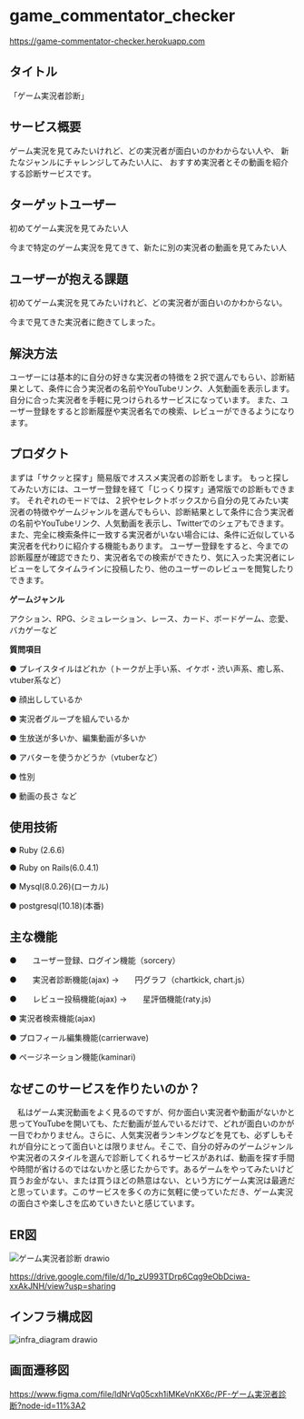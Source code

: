 # game_commentator_checker
https://game-commentator-checker.herokuapp.com

## タイトル
「ゲーム実況者診断」

## サービス概要
ゲーム実況を見てみたいけれど、どの実況者が面白いのかわからない人や、
新たなジャンルにチャレンジしてみたい人に、
おすすめ実況者とその動画を紹介する診断サービスです。

## ターゲットユーザー
初めてゲーム実況を見てみたい人

今まで特定のゲーム実況を見てきて、新たに別の実況者の動画を見てみたい人

## ユーザーが抱える課題
初めてゲーム実況を見てみたいけれど、どの実況者が面白いのかわからない。

今まで見てきた実況者に飽きてしまった。

## 解決方法
ユーザーには基本的に自分の好きな実況者の特徴を２択で選んでもらい、診断結果として、条件に合う実況者の名前やYouTubeリンク、人気動画を表示します。
自分に合った実況者を手軽に見つけられるサービスになっています。
また、ユーザー登録をすると診断履歴や実況者名での検索、レビューができるようになります。

## プロダクト
まずは「サクッと探す」簡易版でオススメ実況者の診断をします。
もっと探してみたい方には、ユーザー登録を経て「じっくり探す」通常版での診断もできます。
それぞれのモードでは、２択やセレクトボックスから自分の見てみたい実況者の特徴やゲームジャンルを選んでもらい、診断結果として条件に合う実況者の名前やYouTubeリンク、人気動画を表示し、Twitterでのシェアもできます。
また、完全に検索条件に一致する実況者がいない場合には、条件に近似している実況者を代わりに紹介する機能もあります。
ユーザー登録をすると、今までの診断履歴が確認できたり、実況者名での検索ができたり、気に入った実況者にレビューをしてタイムラインに投稿したり、他のユーザーのレビューを閲覧したりできます。

**ゲームジャンル**

アクション、RPG、シミュレーション、レース、カード、ボードゲーム、恋愛、バカゲーなど

**質問項目**

● プレイスタイルはどれか（トークが上手い系、イケボ・渋い声系、癒し系、vtuber系など）

● 顔出ししているか

● 実況者グループを組んでいるか

● 生放送が多いか、編集動画が多いか

● アバターを使うかどうか（vtuberなど）

● 性別

● 動画の長さ など

## 使用技術
● Ruby (2.6.6)

● Ruby on Rails(6.0.4.1)

● Mysql(8.0.26)(ローカル)

● postgresql(10.18)(本番)

## 主な機能
●　　ユーザー登録、ログイン機能（sorcery）

●　　実況者診断機能(ajax)
  →　　円グラフ（chartkick, chart.js）

●　　レビュー投稿機能(ajax)
  →　　星評価機能(raty.js)
  
● 実況者検索機能(ajax)

● プロフィール編集機能(carrierwave)

● ページネーション機能(kaminari)

## なぜこのサービスを作りたいのか？
　私はゲーム実況動画をよく見るのですが、何か面白い実況者や動画がないかと思ってYouTubeを開いても、ただ動画が並んでいるだけで、どれが面白いのかが一目でわかりません。さらに、人気実況者ランキングなどを見ても、必ずしもそれが自分にとって面白いとは限りません。そこで、自分の好みのゲームジャンルや実況者のスタイルを選んで診断してくれるサービスがあれば、動画を探す手間や時間が省けるのではないかと感じたからです。あるゲームをやってみたいけど買うお金がない、または買うほどの熱意はない、という方にゲーム実況は最適だと思っています。このサービスを多くの方に気軽に使っていただき、ゲーム実況の面白さや楽しさを広めていきたいと感じています。

## ER図

![ゲーム実況者診断 drawio](https://user-images.githubusercontent.com/85753444/152399116-afb2b5a0-8cbe-4a9c-a0bc-39258a7d9082.png)

https://drive.google.com/file/d/1p_zU993TDrp6Cqg9eObDciwa-xxAkJNH/view?usp=sharing

## インフラ構成図

![infra_diagram drawio](https://user-images.githubusercontent.com/85753444/152522434-94065b74-9a19-474f-907b-4fe6c6114fb4.png)

## 画面遷移図
https://www.figma.com/file/ldNrVq05cxh1iMKeVnKX6c/PF-ゲーム実況者診断?node-id=11%3A2

